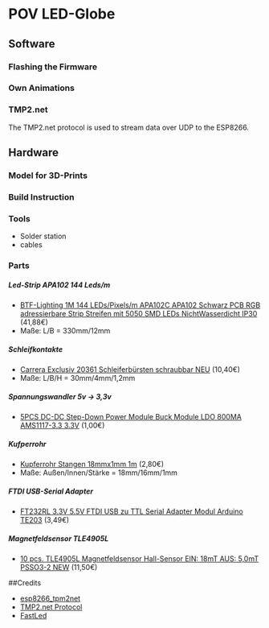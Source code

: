 # POV LED-Globe

## Software
### Flashing the Firmware
### Own Animations
### TMP2.net
The TMP2.net protocol is used to stream data over UDP to the ESP8266. 

## Hardware
### Model for 3D-Prints
### Build Instruction
### Tools
- Solder station
- cables

### Parts
##### Led-Strip APA102 144 Leds/m

- [BTF-Lighting 1M 144 LEDs/Pixels/m APA102C APA102 Schwarz PCB RGB adressierbare Strip Streifen mit 5050 SMD LEDs NichtWasserdicht IP30](https://smile.amazon.de/BTF-Lighting-APA102C-adressierbare-Streifen-NichtWasserdicht/dp/B01CZUEMJW?_encoding=UTF8&pldnNewCustomer=1&psc=1&redirect=true&ref_=smi_ge_s_cnf_smi#) (41,88€)
- Maße: L/B = 330mm/12mm

##### Schleifkontakte
- [Carrera Exclusiv 20361 Schleiferbürsten schraubbar NEU](http://www.ebay.de/itm/232187666441?_trksid=p2057872.m2749.l2649&ssPageName=STRK%3AMEBIDX%3AIT) (10,40€)
- Maße: L/B/H = 30mm/4mm/1,2mm

##### Spannungswandler 5v -> 3,3v
- [5PCS DC-DC Step-Down Power Module Buck Module LDO 800MA AMS1117-3.3 3.3V](http://www.ebay.de/itm/252266587380?_trksid=p2057872.m2749.l2649&ssPageName=STRK%3AMEBIDX%3AIT) (1,00€)

##### Kufperrohr
- [Kupferrohr Stangen 18mmx1mm 1m](http://www.ebay.de/itm/322279392490?_trksid=p2057872.m2749.l2649&var=511179244706&ssPageName=STRK%3AMEBIDX%3AIT) (2,80€)
- Maße: Außen/Innen/Stärke = 18mm/16mm/1mm

##### FTDI USB-Serial Adapter
- [FT232RL 3.3V 5.5V FTDI USB zu TTL Serial Adapter Modul Arduino TE203](http://www.ebay.de/itm/252691499370?_trksid=p2057872.m2749.l2649&ssPageName=STRK%3AMEBIDX%3AIT) (3,49€)

##### Magnetfeldsensor TLE4905L
- [10 pcs. TLE4905L Magnetfeldsensor Hall-Sensor EIN: 18mT AUS: 5,0mT PSSO3-2 NEW](http://www.ebay.de/itm/231949267794?_trksid=p2057872.m2749.l2649&ssPageName=STRK%3AMEBIDX%3AIT) (11,50€)

##Credits
- [esp8266_tpm2net](https://github.com/sfranzyshen/esp8266_tpm2net)
- [TMP2.net Protocol ](http://www.ledstyles.de/index.php/Thread/18969-tpm2-Protokoll-zur-Matrix-Lichtsteuerung/)
- [FastLed](https://github.com/FastLED/FastLED/wiki)